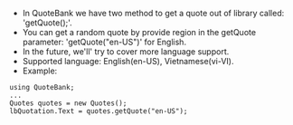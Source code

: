 * In QuoteBank we have two method to get a quote out of library called: 'getQuote();'.
* You can get a random quote by provide region in the getQuote parameter: 'getQuote("en-US")' for English. 
* In the future, we'll' try to cover more language support.
* Supported language: English(en-US), Vietnamese(vi-VI).
* Example:
```
using QuoteBank;
...
Quotes quotes = new Quotes();
lbQuotation.Text = quotes.getQuote("en-US");
```